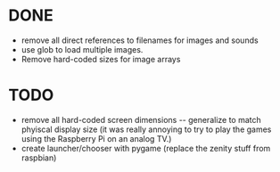 DONE
=======

* remove all direct references to filenames for images and sounds
* use glob to load multiple images. 
* Remove hard-coded sizes for image arrays

TODO
=======

* remove all hard-coded screen dimensions 
  -- generalize to match phyiscal display size (it was really annoying
     to try to play the games using the Raspberry Pi on an analog TV.)
* create launcher/chooser with pygame (replace the zenity stuff from raspbian)




